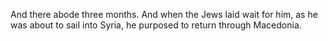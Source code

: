 And there abode three months. And when the Jews laid wait for him, as he was about to sail into Syria, he purposed to return through Macedonia.
